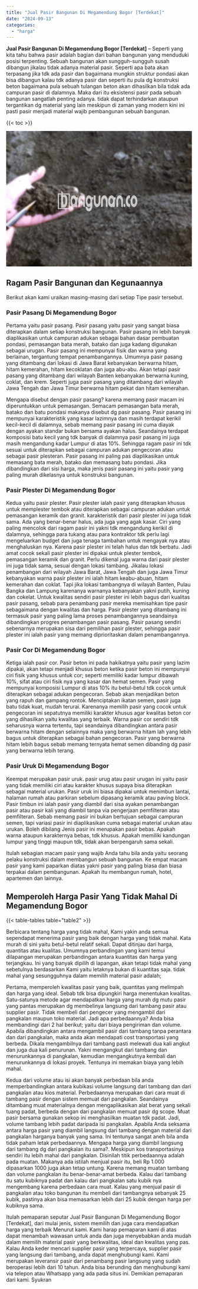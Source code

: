 ```yaml
---
title: "Jual Pasir Bangunan Di Megamendung Bogor [Terdekat]"
date: "2024-09-13"
categories: 
  - "harga"
---
```


**Jual Pasir Bangunan Di Megamendung Bogor \[Terdekat\]** – Seperti yang kita tahu bahwa pasir adalah bagian dari bahan bangunan yang menduduki posisi terpenting. Sebuah bangunan akan sungguh-sungguh susah dibangun jikalau tidak adanya material pasir. Seperti apa bata akan terpasang jika tdk ada pasir dan bagaimana mungkin struktur pondasi akan bisa dibangun kalau tdk adanya pasir dan seperti itu pula dg konstruksi beton bagaimana pula sebuah tulangan beton akan dihasilkan bila tidak ada campuran pasir di dalamnya. Maka dari itu eksistensi pasir pada sebuah bangunan sangatlah penting adanya. tidak dapat terhindarkan ataupun tergantikan dg material yang lain meskipun di zaman yang modern kini ini pasti pasir menjadi material wajib pembangunan sebuah bangunan.

{{< toc >}}

![Jual Pasir Bangunan Di Megamendung Bogor [Terdekat]](/images/jual-pasir-bangunan-55.png)

## Ragam Pasir Bangunan dan Kegunaannya

Berikut akan kami uraikan masing-masing dari setiap Tipe pasir tersebut.

### Pasir Pasang Di Megamendung Bogor

Pertama yaitu pasir pasang. Pasir pasang yaitu pasir yang sangat biasa diterapkan dalam setiap konstruksi bangunan. Pasir pasang ini lebih banyak diaplikasikan untuk campuran adukan sebagai bahan dasar pembuatan pondasi, pemasangan bata merah, batako dan juga kadang digunakan sebagai urugan. Pasir pasang ini mempunyai fisik dan warna yang berlainan, tergantung tempat penambangannya. Umumnya pasir pasang yang ditambang dari lokasi di Jawa Barat kebanyakan berwarna hitam, hitam kemerahan, hitam kecoklatan dan juga abu-abu. Akan tetapi pasir pasang yang ditambang dari wilayah Banten kebanyakan berwarna kuning, coklat, dan krem. Seperti juga pasir pasang yang ditambang dari wilayah Jawa Tengah dan Jawa Timur berwarna hitam pekat dan hitam kemerahan.

Mengapa disebut dengan pasir pasang? karena memang pasir macam ini diperuntukkan untuk pemasangan. Semacam pemasangan bata merah, batako dan batu pondasi makanya disebut dg pasir pasang. Pasir pasang ini mempunyai karakteristik yang kasar lazimnya dan masih terdapat kerikil kecil-kecil di dalamnya, sebab memang pasir pasang ini cuma diayak dengan ayakan standar bukan bersama ayakan halus. Seandainya terdapat komposisi batu kecil yang tdk banyak di dalamnya pasir pasang ini juga masih mengandung kadar Lumpur di atas 10%. Sehingga ragam pasir ini tdk sesuai untuk diterapkan sebagai campuran adukan pengecoran atau sebagai pasir plesteran. Pasir pasang ini paling pas diaplikasikan untuk memasang bata merah, batako dan memasang batu pondasi. Jika dibandingkan dari sisi harga, maka jenis pasir pasang ini yaitu pasir yang paling murah dikelasnya untuk konstruksi bangunan.

### Pasir Plester Di Megamendung Bogor

Kedua yaitu pasir plester. Pasir plester ialah pasir yang diterapkan khusus untuk memplester tembok atau diterapkan sebagai campuran adukan untuk pemasangan keramik dan granit. karakteristik dari pasir plester ini juga tidak sama. Ada yang benar-benar halus, ada juga yang agak kasar. Ciri yang paling mencolok dari ragam pasir ini yakni tdk mengandung kerikil di dalamnya, sehingga para tukang atau para kontraktor tdk perlu lagi mengeluarkan budget dan juga tenaga tambahan untuk mengayak nya atau menghaluskan nya. Karena pasir plester ini telah halus dan tdk berbatu. Jadi amat cocok sekali pasir plester ini dipakai untuk plester tembok, pemasangan keramik dan granit. Perlu dikenal juga warna dari pasir plester ini juga tidak sama, sesuai dengan lokasi tambang. Jikalau lokasi penambangan dari wilayah Jawa Barat, Jawa Tengah dan juga Jawa Timur kebanyakan warna pasir plester ini ialah hitam keabu-abuan, hitam kemerahan dan coklat. Tapi jika lokasi tambangnya di wilayah Banten, Pulau Bangka dan Lampung karenanya warnanya kebanyakan yakni putih, kuning dan cokelat. Untuk kwalitas sendiri pasir plester ini lebih bagus dari kualitas pasir pasang, sebab para penambang pasir mereka memisahkan tipe pasir sebagaimana dengan kwalitas dan harga. Pasir plester yang ditambang ini termasuk pasir yang paling lama proses penambangannya seandainya dibandingkan progres penambangan pasir pasang. Pasir pasang sendiri sebenarnya merupakan sisa dari pemilihan pasir plester, sehingga pasir plester ini ialah pasir yang memang diprioritaskan dalam penambangannya.

### Pasir Cor Di Megamendung Bogor

Ketiga ialah pasir cor. Pasir beton ini pada hakikatnya yaitu pasir yang lazim dipakai, akan tetapi menjadi khusus beton ketika pasir beton ini mempunyai ciri fisik yang khusus untuk cor; seperti memiliki kadar lumpur dibawah 10%, sifat atau ciri fisik nya yang kasar dan hemat semen. Pasir yang mempunyai komposisi Lumpur di atas 10% itu betul-betul tdk cocok untuk diterapkan sebagai adukan pengecoran. Sebab akan menjadikan beton yang rapuh dan gampang rontok. Menciptakan ikatan semen, pasir juga batu tidak kuat, mudah terurai. Karenanya memilih pasir yang cocok untuk pengecoran ini sepatutnya memiliki karakter khusus agar kwalitas beton cor yang dihasilkan yaitu kwalitas yang terbaik. Warna pasir cor sendiri tdk seharusnya warna tertentu, tapi seandainya dibandingkan antara pasir berwarna hitam dengan selainnya maka yang berwarna hitam lah yang lebih bagus untuk diterapkan sebagai bahan pengecoran. Pasir yang berwarna hitam lebih bagus sebab memang ternyata hemat semen dibanding dg pasir yang berwarna lebih terang.

### Pasir Uruk Di Megamendung Bogor

Keempat merupakan pasir uruk. pasir urug atau pasir urugan ini yaitu pasir yang tidak memiliki ciri atau karakter khusus supaya bisa diterapkan sebagai material urukan. Pasir uruk ini biasa dipakai untuk menimbun lantai, halaman rumah atau parkiran sebelum dipasang keramik atau paving block. Pasir timbun ini ialah pasir yang diambil dari sisa ayakan penambangan pasir atau pasir kali yang diambil tanpa via pengerjaan pemfilteran atau pemfilteran. Sebab memang pasir ini bukan bertujuan sebagai campuran semen, tapi variasi pasir ini diaplikasikan cuma sebagai material urukan atau urukan. Boleh dibilang Jenis pasir ini merupakan pasir bebas. Apakah warna ataupun karakternya bebas, tdk khusus. Apakah memiliki kandungan lumpur yang tinggi maupun tdk, tidak akan berpengaruh sama sekali.

Itulah sebagian macam pasir yang wajib Anda tahu bila anda yaitu seorang pelaku konstruksi dalam membangun sebuah bangunan. Ke empat macam pasir yang kami paparkan diatas yakni pasir yang paling biasa dan biasa terpakai dalam pembangunan. Apakah itu membangun rumah, hotel, apartemen dan lainnya.

## Memperoleh Harga Pasir Yang Tidak Mahal Di Megamendung Bogor

{{< table-tables table="table2" >}}

Berbicara tentang harga yang tidak mahal, Kami yakin anda semua sependapat menerima pasir yang baik dengan harga yang tidak mahal. Kata murah di sini yaitu betul-betul relatif sekali. Dapat ditinjau dari harga, quantitas atau kualitas. Umumnya perbandingan yang kami temui dilapangan merupakan perbandingan antara kuantitas dan harga yang terjangkau. Ini yang banyak dipilih di lapangan, akan tetapi tidak mahal yang sebetulnya berdasarkan Kami yaitu letaknya bukan di kuantitas saja. tidak mahal yang sesungguhnya dalam memilih material pasir adalah;

Pertama, memperoleh kwalitas pasir yang baik, quantitas yang melimpah dan harga yang ideal. Sebab tdk bisa dipungkiri harga menentukan kwalitas. Satu-satunya metode agar mendapatkan harga yang murah dg mutu pasir yang pantas merupakan dg membelinya langsung dari tambang pasir atau supplier pasir. Tidak membeli dari pengecer yang mengambil dari pangkalan maupun toko material. Jadi apa perbedaannya? Anda bisa membandingi dari 2 hal berikut; yaitu dari biaya pengiriman dan volume. Apabila dibandingkan antara mengambil pasir dari tambang tanpa perantara dan dari pangkalan, maka anda akan mendapati cost transportasi yang berbeda. Dikala mengambilnya dari tambang pasti melewati dua kali angkut dan juga dua kali penurunan. Yakni mengangkut dari tambang dan menurunkannya di pangkalan, kemudian mengangkutnya kembali dan menurunkannya di lokasi proyek. Tentunya ini memakan biaya yang lebih mahal.

Kedua dari volume atau isi akan banyak perbedaan bila anda memperbandingkan antara kubikasi volume langsung dari tambang dan dari pangkalan atau kios material. Perbedaannya merupakan dari cara muat di tambang pasir dengan sistem memuat dari pangkalan. Seandainya ditambang muat materialnya dengan mengaplikasikan alat berat yang sekali tuang padat, berbeda dengan dari pangkalan memuat pasir dg scope. Muat pasir bersama gunakan sekop ini menghasilkan muatan tdk padat. Jadi, volume tambang lebih padat daripada isi pangkalan. Apabila Anda seksama antara harga pasir yang diambil langsung dari tambang dengan material dari pangkalan harganya banyak yang sama. Ini tentunya sangat aneh bila anda tidak paham letak perbedaannya. Mengapa harga yang diambil langsung dari tambang dg dari pangkalan itu sama?. Meskipun kos transportasinya sendiri itu lebih mahal dari pangkalan. Disinilah titik perbedaannya adalah pada muatan. Makanya ada istilah menjual pasir itu, beli Rp 1.000 dipasarkan 1000 juga akan tetap untung. Karena memang muatan tambang dan volume pangkalan itu benar-benar-amat berbeda. Kalau dari tambang itu satu kubiknya padat dan kalau dari pangkalan satu kubik nya mengembang karena perbedaan cara muat. Kalau yang menjual pasir di pangkalan atau toko bangunan itu membeli dari tambangnya sebanyak 25 kubik, pastinya akan bisa memasarkan lebih dari 25 kubik dengan harga per kubiknya sama.

Itulah pemaparan seputar Jual Pasir Bangunan Di Megamendung Bogor \[Terdekat\], dari mulai jenis, sistem memilih dan juga cara mendapatkan harga yang terbaik Menurut kami. Kami harap pemaparan kami di atas dapat menambah wawasan untuk anda dan juga menyebabkan anda mudah dalam memilih material pasir yang berkwalitas, ideal dan kwalitas yang pas. Kalau Anda keder mencari supplier pasir yang terpercaya, supplier pasir yang langsung dari tambang, anda dapat menghubungi kami. Kami merupakan leveransir pasir dari penambang pasir langsung yang sudah beroperasi lebih dari 10 tahun. Anda bisa berunding dan menghubungi kami via telepon atau Whatsapp yang ada pada situs ini. Demikian pemaparan dari kami. Syukran
